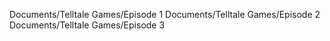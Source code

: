 Documents/Telltale Games/Episode 1
Documents/Telltale Games/Episode 2
Documents/Telltale Games/Episode 3
